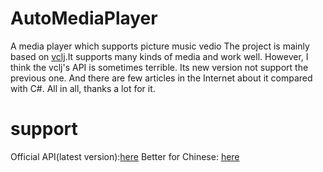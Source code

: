 # AutoMediaPlayer
A media player which supports picture music vedio
The project is mainly based on <a href = "https://capricasoftware.co.uk/projects/vlcj">vclj</a>.It supports many kinds of media and work well. However, I think the vclj's API is sometimes terrible. Its new version not support the previous one. And there are few articles in the Internet about it compared with C#. All in all, thanks a lot for it.
# support
Official API(latest version):<a href = "https://capricasoftware.co.uk/projects/vlcj">here</a>
Better for Chinese: <a href = "https://www.imangodoc.com/13800.html">here</a>
